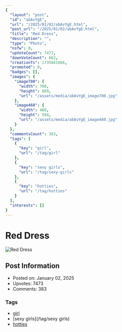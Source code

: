 ```yaml
---
{
  "layout": "post",
  "id": "abAvYgE",
  "url": "/2025/01/02/abAvYgE.html",
  "post_url": "/2025/01/02/abAvYgE.html",
  "title": "Red Dress",
  "description": "",
  "type": "Photo",
  "nsfw": 0,
  "upVoteCount": 7473,
  "downVoteCount": 662,
  "creationTs": 1735841666,
  "promoted": 0,
  "badges": [],
  "images": {
    "image700": {
      "width": 700,
      "height": 889,
      "url": "/assets/media/abAvYgE_image700.jpg"
    },
    "image460": {
      "width": 460,
      "height": 584,
      "url": "/assets/media/abAvYgE_image460.jpg"
    }
  },
  "commentsCount": 383,
  "tags": [
    {
      "key": "girl",
      "url": "/tag/girl"
    },
    {
      "key": "sexy girls",
      "url": "/tag/sexy-girls"
    },
    {
      "key": "hotties",
      "url": "/tag/hotties"
    }
  ],
  "interests": []
}
---
```


# Red Dress

![Red Dress](/assets/media/abAvYgE_image700.jpg)

## Post Information

- Posted on: January 02, 2025
- Upvotes: 7473
- Comments: 383

### Tags

- [girl](/tag/girl)
- [sexy girls](/tag/sexy girls)
- [hotties](/tag/hotties)
